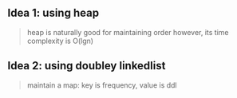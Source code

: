 ## Idea 1: using heap
> heap is naturally good for maintaining order
> however, its time complexity is O(lgn)

## Idea 2: using doubley linkedlist
> maintain a map: key is frequency, value is ddl
